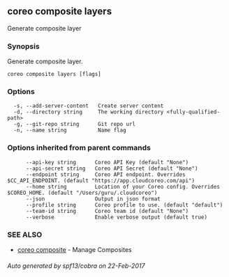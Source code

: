 ## coreo composite layers

Generate composite layer

### Synopsis


Generate composite layer.

```
coreo composite layers [flags]
```

### Options

```
  -s, --add-server-content   Create server content
  -d, --directory string     The working directory <fully-qualified-path>
  -g, --git-repo string      Git repo url
  -n, --name string          Name flag
```

### Options inherited from parent commands

```
      --api-key string      Coreo API Key (default "None")
      --api-secret string   Coreo API Secret (default "None")
      --endpoint string     Coreo API endpoint. Overrides $CC_API_ENDPOINT. (default "https://app.cloudcoreo.com/api")
      --home string         Location of your Coreo config. Overrides $COREO_HOME. (default "/Users/guru/.cloudcoreo")
      --json                Output in json format
      --profile string      Coreo profile to use. (default "default")
      --team-id string      Coreo team id (default "None")
      --verbose             Enable verbose output (default true)
```

### SEE ALSO
* [coreo composite](coreo_composite.md)	 - Manage Composites

###### Auto generated by spf13/cobra on 22-Feb-2017
